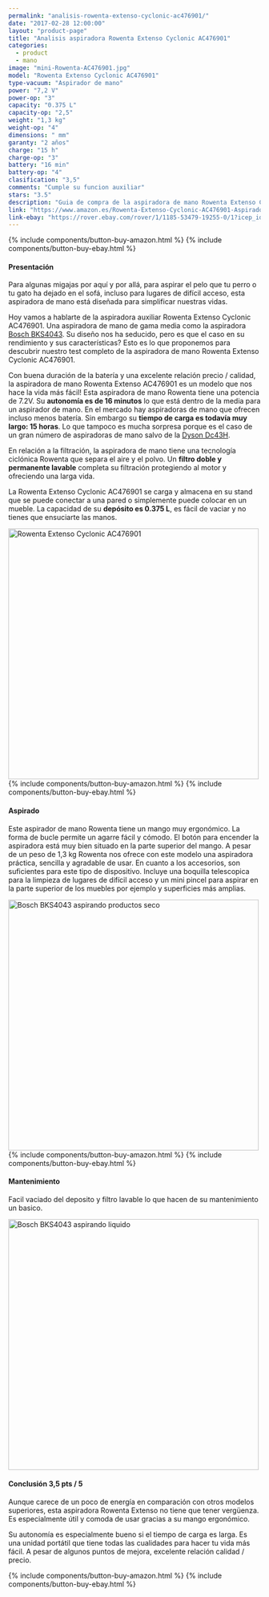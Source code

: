 ```yaml
---
permalink: "analisis-rowenta-extenso-cyclonic-ac476901/"
date: "2017-02-28 12:00:00"
layout: "product-page"
title: "Analisis aspiradora Rowenta Extenso Cyclonic AC476901"
categories:
  - product
  - mano
image: "mini-Rowenta-AC476901.jpg"
model: "Rowenta Extenso Cyclonic AC476901"
type-vacuum: "Aspirador de mano"
power: "7,2 V"
power-op: "3"
capacity: "0.375 L"
capacity-op: "2,5"
weight: "1,3 kg"
weight-op: "4"
dimensions: " mm"
garanty: "2 años"
charge: "15 h"
charge-op: "3"
battery: "16 min"
battery-op: "4"
clasification: "3,5"
comments: "Cumple su funcion auxiliar"
stars: "3.5"
description: "Guia de compra de la aspiradora de mano Rowenta Extenso Cyclonic AC476901, funcionamiento, aspirado, características y las mejores ofertas."
link: "https://www.amazon.es/Rowenta-Extenso-Cyclonic-AC476901-Aspirador/dp/B002IRDEXI/ref=as_li_ss_tl?ie=UTF8&qid=1498012517&sr=8-1&keywords=Rowenta-AC476901&linkCode=ll1&tag=lasaspirad-21&linkId=eb31817e49ddb5373f1df5af2a0c50ae"  
link-ebay: "https://rover.ebay.com/rover/1/1185-53479-19255-0/1?icep_id=114&ipn=icep&toolid=20004&campid=5338046469&mpre=http%3A%2F%2Fwww.ebay.es%2Fitm%2FRowenta-AC-4769-Handstaubsauger-Extenso-Cyclonic-Akkusauger-beutellos-Y123-5137-%2F162512243721%3Fhash%3Ditem25d67c0c09%3Ag%3ARtkAAOSwjL5ZFGcA"
---
```


<div class="text-center">
  {% include components/button-buy-amazon.html %}
  {% include components/button-buy-ebay.html %}
</div>

#### Presentación

Para algunas migajas por aquí y por allá, para aspirar el pelo que tu perro o tu gato ha dejado en el sofá, incluso para  lugares de difícil acceso, esta aspiradora de mano está diseñada para simplificar nuestras vidas.

Hoy vamos a hablarte de la aspiradora auxiliar Rowenta Extenso Cyclonic AC476901. Una aspiradora de mano de gama media como la aspiradora [Bosch BKS4043](http://www.lasaspiradoras.com/analisis-bosch-bks4043/). Su diseño nos ha seducido, pero es que el caso en su rendimiento y sus características?
Esto es lo que proponemos para descubrir nuestro test completo de la aspiradora de mano  Rowenta Extenso Cyclonic AC476901.

Con buena duración de la batería y una excelente relación precio / calidad, la aspiradora de mano Rowenta Extenso AC476901 es un modelo que nos hace la vida más fácil!
Esta aspiradora de  mano Rowenta tiene una potencia de  7.2V. Su **autonomía es de 16 minutos** lo que está dentro de la media para un aspirador de mano. En el mercado hay aspiradoras de mano que ofrecen incluso menos batería.  Sin embargo su **tiempo de carga es todavía muy largo: 15 horas**. Lo que tampoco es mucha sorpresa porque es el caso de un gran número de aspiradoras de mano salvo de la [Dyson Dc43H](http://www.lasaspiradoras.com/analisis-dyson-dc43H/).

En relación a la filtración, la aspiradora de mano tiene una tecnología ciclónica Rowenta que separa el aire y el polvo. Un **filtro doble y permanente lavable** completa su filtración protegiendo al motor y ofreciendo una larga vida.

La Rowenta Extenso Cyclonic AC476901 se carga y almacena en su stand que se puede conectar a una pared o simplemente puede colocar en un mueble. La capacidad de su **depósito es 0.375 L**, es fácil de vaciar y no tienes que ensuciarte las manos.

<div class="text-center">
  <img src="{{ site.url }}/assets/img/Rowenta-AC476901/Rowenta-AC476901-aspirado.jpg" width="500" height="auto" alt="Rowenta Extenso Cyclonic AC476901">
</div>

<div class="text-center">
  {% include components/button-buy-amazon.html %}
  {% include components/button-buy-ebay.html %}
</div>

#### Aspirado

Este aspirador de mano Rowenta tiene un mango muy ergonómico. La forma de bucle permite un agarre fácil y cómodo. El botón para encender la aspiradora está muy bien situado en la parte superior del mango. A pesar de un peso de 1,3 kg Rowenta nos ofrece con este modelo una aspiradora práctica, sencilla y agradable de usar.
En cuanto a los accesorios, son suficientes para este tipo de dispositivo. Incluye una boquilla telescopica para la limpieza de lugares de difícil acceso y un mini pincel para aspirar  en la parte superior de los muebles por ejemplo y superficies más amplias.

<div class="text-center">
  <img src="{{ site.url }}/assets/img/Rowenta-AC476901/Rowenta-AC476901-ergonomia.jpg" width="500" height="auto" alt="Bosch BKS4043 aspirando productos seco">
</div>

<div class="text-center">
  {% include components/button-buy-amazon.html %}
  {% include components/button-buy-ebay.html %}
</div>

#### Mantenimiento

Facil vaciado del deposito y filtro lavable lo que hacen de su mantenimiento un basico.

<div class="text-center">
  <img src="{{ site.url }}/assets/img/Rowenta-AC476901/Rowenta-AC476901-vaciado.jpg" width="500" height="auto" alt="Bosch BKS4043 aspirando liquido">
</div>

#### Conclusión 3,5 pts / 5

Aunque carece de un poco de energía en comparación con otros modelos superiores, esta aspiradora Rowenta Extenso no tiene que tener vergüenza. Es especialmente útil y comoda de usar gracias a su mango ergonómico.

Su autonomía es especialmente bueno si el tiempo de carga es larga.
Es una unidad portátil que tiene todas las cualidades para hacer tu vida más fácil. A pesar de algunos puntos de mejora, excelente relación calidad / precio.

<div class="text-center">
  {% include components/button-buy-amazon.html %}
  {% include components/button-buy-ebay.html %}
</div>
